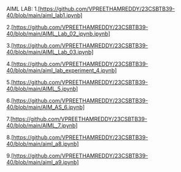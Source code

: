 AIML LAB:
1.[https://github.com/VPREETHAMREDDY/23CSBTB39-40/blob/main/aiml_lab1.ipynb]

2.[https://github.com/VPREETHAMREDDY/23CSBTB39-40/blob/main/AIML_Lab_02_ipynb.ipynb]

3.[https://github.com/VPREETHAMREDDY/23CSBTB39-40/blob/main/AIML_Lab_03.ipynb]

4.[https://github.com/VPREETHAMREDDY/23CSBTB39-40/blob/main/aiml_lab_experiment_4.ipynb]

5.[https://github.com/VPREETHAMREDDY/23CSBTB39-40/blob/main/AIML_5.ipynb]

6.[https://github.com/VPREETHAMREDDY/23CSBTB39-40/blob/main/AIM_AS_6.ipynb]

7.[https://github.com/VPREETHAMREDDY/23CSBTB39-40/blob/main/AIML_7.ipynb]

8.[https://github.com/VPREETHAMREDDY/23CSBTB39-40/blob/main/aiml_a8.ipynb]

9.[https://github.com/VPREETHAMREDDY/23CSBTB39-40/blob/main/aiml_a9.ipynb]


